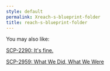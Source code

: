 ```yaml
---
style: default
permalink: Xreach-s-blueprint-folder
title: reach-s-blueprint-folder
---
```

You may also like:

[SCP-2290: It's fine.](http://scp-wiki.net/scp-2290)

[SCP-2959: What We Did, What We Were](http://scp-wiki.net/scp-2959)
